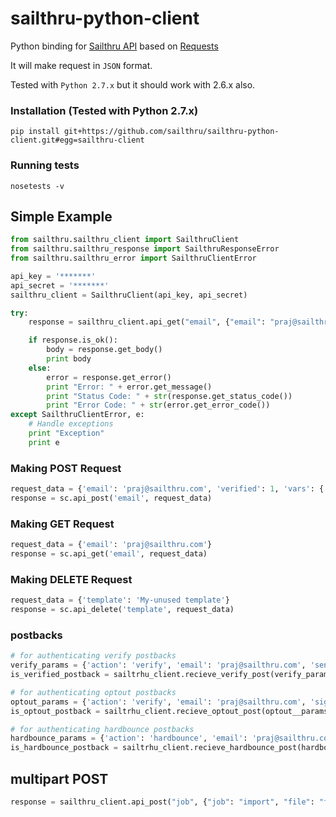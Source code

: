 sailthru-python-client
====================

Python binding for [Sailthru API](http://getstarted.sailthru.com/api) based on [Requests](https://github.com/kennethreitz/requests)

It will make request in `JSON` format.

Tested with `Python 2.7.x` but it should work with 2.6.x also.

### Installation (Tested with Python 2.7.x)
    pip install git+https://github.com/sailthru/sailthru-python-client.git#egg=sailthru-client
    
### Running tests
    nosetests -v

Simple Example
--------
``` python
from sailthru.sailthru_client import SailthruClient
from sailthru.sailthru_response import SailthruResponseError
from sailthru.sailthru_error import SailthruClientError

api_key = '*******'
api_secret = '*******'
sailthru_client = SailthruClient(api_key, api_secret)

try:
    response = sailthru_client.api_get("email", {"email": "praj@sailthru.com"})

    if response.is_ok():
        body = response.get_body()
        print body
    else:
        error = response.get_error()
        print "Error: " + error.get_message()
        print "Status Code: " + str(response.get_status_code())
        print "Error Code: " + str(error.get_error_code())
except SailthruClientError, e:
    # Handle exceptions
    print "Exception"
    print e
```

### Making POST Request
``` python
request_data = {'email': 'praj@sailthru.com', 'verified': 1, 'vars': {'name': 'Prajwal Tuladhar', 'address': {'city': 'Jackson Heights', 'zip': 11372, 'state': 'NY'}}, 'twitter': 'infynyxx'}
response = sc.api_post('email', request_data)
```

### Making GET Request
``` python
request_data = {'email': 'praj@sailthru.com'}
response = sc.api_get('email', request_data)
```

### Making DELETE Request
``` python
request_data = {'template': 'My-unused template'}
response = sc.api_delete('template', request_data)
```

### postbacks
``` python
# for authenticating verify postbacks
verify_params = {'action': 'verify', 'email': 'praj@sailthru.com', 'send_id': 'TE8EZ3-LmosnAgAA', 'sig': 'generated_signature'}
is_verified_postback = sailtrhu_client.recieve_verify_post(verify_params)

# for authenticating optout postbacks
optout_params = {'action': 'verify', 'email': 'praj@sailthru.com', 'sig': 'generated_signature'}
is_optout_postback = sailtrhu_client.recieve_optout_post(optout__params)

# for authenticating hardbounce postbacks
hardbounce_params = {'action': 'hardbounce', 'email': 'praj@sailthru.com', 'sig': 'generated_signature'}
is_hardbounce_postback = sailtrhu_client.recieve_hardbounce_post(hardbounce_params)
```
    
## multipart POST
``` python
response = sailthru_client.api_post("job", {"job": "import", "file": "file_location", "list": "Python-List"}, ['file'])
```
